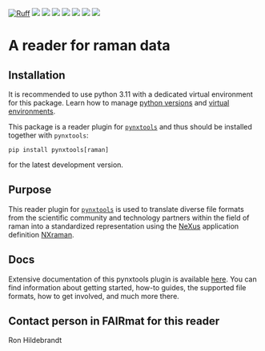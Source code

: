 [![Ruff](https://img.shields.io/endpoint?url=https://raw.githubusercontent.com/astral-sh/ruff/main/assets/badge/v2.json)](https://github.com/astral-sh/ruff)
![](https://github.com/FAIRmat-NFDI/pynxtools-raman/actions/workflows/pytest.yml/badge.svg)
![](https://github.com/FAIRmat-NFDI/pynxtools-raman/actions/workflows/pylint.yml/badge.svg)
![](https://github.com/FAIRmat-NFDI/pynxtools-raman/actions/workflows/publish.yml/badge.svg)
![](https://img.shields.io/pypi/pyversions/pynxtools-raman)
![](https://img.shields.io/pypi/l/pynxtools-raman)
![](https://img.shields.io/pypi/v/pynxtools-raman)
![](https://coveralls.io/repos/github/FAIRmat-NFDI/pynxtools_raman/badge.svg?branch=main)

# A reader for raman data

## Installation

It is recommended to use python 3.11 with a dedicated virtual environment for this package.
Learn how to manage [python versions](https://github.com/pyenv/pyenv) and
[virtual environments](https://realpython.com/python-virtual-environments-a-primer/).

This package is a reader plugin for [`pynxtools`](https://github.com/FAIRmat-NFDI/pynxtools) and thus should be installed together with `pynxtools`:


```shell
pip install pynxtools[raman]
```

for the latest development version.

## Purpose
This reader plugin for [`pynxtools`](https://github.com/FAIRmat-NFDI/pynxtools) is used to translate diverse file formats from the scientific community and technology partners
within the field of raman into a standardized representation using the
[NeXus](https://www.nexusformat.org/) application definition [NXraman](https://fairmat-nfdi.github.io/nexus_definitions/classes/contributed_definitions/NXraman.html#nxraman).

## Docs
Extensive documentation of this pynxtools plugin is available [here](https://fairmat-nfdi.github.io/pynxtools-raman/). You can find information about getting started, how-to guides, the supported file formats, how to get involved, and much more there.


## Contact person in FAIRmat for this reader
Ron Hildebrandt
